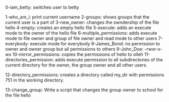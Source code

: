 0-iam_betty: switches user to betty                                                                                         

1-who_am_i: print current username
2-groups: shows groups that the current user is a part of
3-new_owner: changes the owndership of the file hello
4-empty: creates an empty hello file
5-execute: adds an execute mode to the owner of the hello file
6-multiple_permissions: adds execute mode to file owner and group of file owner and read mode to other users
7-everybody: execute mode for everybody
8-James_Bond: no permission to owner and owner group but all permissions to others
9-John_Doe: -rwxr-x-wx 
10-mirror_permissions: copies the permissions of hello to olleh
11-directories_permission:  adds execute permission to all subdirectories of the current directory for the owner, the group owner and all other users.

12-directory_permissions: creates a directory called my_dir with permissions 751 in the working directory.

13-change_group: Write a script that changes the group owner to school for the file hello
